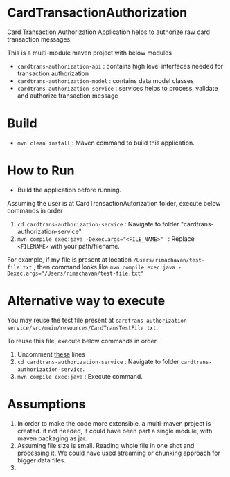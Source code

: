 # CardTransactionAuthorization

Card Transaction Authorization Application helps to authorize raw card transaction messages.

This is a multi-module maven project with below modules
* `cardtrans-authorization-api` : contains high level interfaces needed for transaction authorization
* `cardtrans-authorization-model` : contains data model classes
* `cardtrans-authorization-service` : services helps to process, validate and authorize transaction message

# Build 
* `mvn clean install` : Maven command to build this application.

# How to Run
* Build the application before running.

Assuming the user is at CardTransactionAutorization folder, execute below commands in order
1. `cd cardtrans-authorization-service` : Navigate to folder "cardtrans-authorization-service"
2. `mvn compile exec:java -Dexec.args="<FILE_NAME>" ` : Replace `<FILENAME>` with your path/filename. 

For example, if my file is present at location `/Users/rimachavan/test-file.txt` , then command looks like 
`mvn compile exec:java -Dexec.args="/Users/rimachavan/test-file.txt" `

# Alternative way to execute
You may reuse the test file present at `cardtrans-authorization-service/src/main/resources/CardTransTestFile.txt`. 

To reuse this file, execute below commands in order
1. Uncomment [these](https://github.com/rimachavan/CardTransactionAuthorization/blob/master/cardtrans-authorization-service/pom.xml#L54-L56) lines
2. `cd cardtrans-authorization-service` : Navigate to folder `cardtrans-authorization-service`.
3. `mvn compile exec:java` : Execute command.

# Assumptions
1. In order to make the code more extensible, a multi-maven project is created. if not needed, it could have been part a single module, with maven packaging as jar.
2. Assuming file size is small. Reading whole file in one shot and processing it. We could have used streaming or chunking approach for bigger data files.
3. 